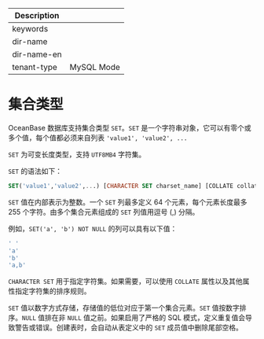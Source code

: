 | Description   |                 |
|---------------|-----------------|
| keywords      |                 |
| dir-name      |                 |
| dir-name-en   |                 |
| tenant-type   | MySQL Mode      |

# 集合类型

OceanBase 数据库支持集合类型 `SET`。`SET` 是一个字符串对象，它可以有零个或多个值，每个值都必须来自列表 `'value1', 'value2', ...`

`SET` 为可变长度类型，支持 `UTF8MB4` 字符集。

`SET` 的语法如下：

```sql
SET('value1','value2',...) [CHARACTER SET charset_name] [COLLATE collation_name]
```

`SET` 值在内部表示为整数。一个 `SET` 列最多定义 64 个元素，每个元素长度最多 255 个字符。由多个集合元素组成的 `SET` 列值用逗号 (,) 分隔。

例如，`SET('a', 'b') NOT NULL` 的列可以具有以下值：

```sql
' '
'a'
'b'
'a,b'
```

`CHARACTER SET` 用于指定字符集。如果需要，可以使用 `COLLATE` 属性以及其他属性指定字符集的排序规则。

`SET` 值以数字方式存储，存储值的低位对应于第一个集合元素。`SET` 值按数字排序。`NULL` 值排在非 `NULL` 值之前。如果启用了严格的 SQL 模式，定义重复值会导致警告或错误。创建表时，会自动从表定义中的 `SET` 成员值中删除尾部空格。
